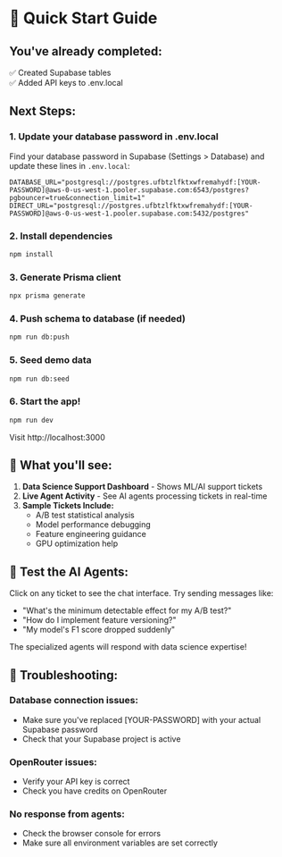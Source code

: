 # 🚀 Quick Start Guide

## You've already completed:
✅ Created Supabase tables  
✅ Added API keys to .env.local

## Next Steps:

### 1. Update your database password in .env.local
Find your database password in Supabase (Settings > Database) and update these lines in `.env.local`:
```
DATABASE_URL="postgresql://postgres.ufbtzlfktxwfremahydf:[YOUR-PASSWORD]@aws-0-us-west-1.pooler.supabase.com:6543/postgres?pgbouncer=true&connection_limit=1"
DIRECT_URL="postgresql://postgres.ufbtzlfktxwfremahydf:[YOUR-PASSWORD]@aws-0-us-west-1.pooler.supabase.com:5432/postgres"
```

### 2. Install dependencies
```bash
npm install
```

### 3. Generate Prisma client
```bash
npx prisma generate
```

### 4. Push schema to database (if needed)
```bash
npm run db:push
```

### 5. Seed demo data
```bash
npm run db:seed
```

### 6. Start the app!
```bash
npm run dev
```

Visit http://localhost:3000

## 🎯 What you'll see:

1. **Data Science Support Dashboard** - Shows ML/AI support tickets
2. **Live Agent Activity** - See AI agents processing tickets in real-time
3. **Sample Tickets Include:**
   - A/B test statistical analysis
   - Model performance debugging
   - Feature engineering guidance
   - GPU optimization help

## 🧪 Test the AI Agents:

Click on any ticket to see the chat interface. Try sending messages like:
- "What's the minimum detectable effect for my A/B test?"
- "How do I implement feature versioning?"
- "My model's F1 score dropped suddenly"

The specialized agents will respond with data science expertise!

## 🔧 Troubleshooting:

### Database connection issues:
- Make sure you've replaced [YOUR-PASSWORD] with your actual Supabase password
- Check that your Supabase project is active

### OpenRouter issues:
- Verify your API key is correct
- Check you have credits on OpenRouter

### No response from agents:
- Check the browser console for errors
- Make sure all environment variables are set correctly